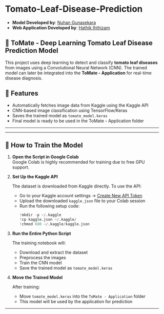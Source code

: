 # Tomato-Leaf-Disease-Prediction

- **Model Developed by**: [Nuhan Gunasekara](https://www.linkedin.com/in/nuhangunasekara)  
- **Web Application Developed by**: [Hathik Ihthizam](https://www.linkedin.com/in/hathikihthizam/)

## 🍅 ToMate - Deep Learning Tomato Leaf Disease Prediction Model

This project uses deep learning to detect and classify **tomato leaf diseases** from images using a Convolutional Neural Network (CNN). The trained model can later be integrated into the **ToMate - Application** for real-time disease diagnosis.

## 🚀 Features

- Automatically fetches image data from Kaggle using the Kaggle API
- CNN-based image classification using TensorFlow/Keras
- Saves the trained model as `tomate_model.keras`
- Final model is ready to be used in the ToMate - Application folder

---

---

## 🧠 How to Train the Model

1. **Open the Script in Google Colab**  
   Google Colab is highly recommended for training due to free GPU support.

2. **Set Up the Kaggle API**

   The dataset is downloaded from Kaggle directly. To use the API:
   - Go to your Kaggle account settings → [Create New API Token](https://www.kaggle.com/settings/account)
   - Upload the downloaded `kaggle.json` file to your Colab session
   - Run the following setup code:
     ```python
     !mkdir -p ~/.kaggle
     !cp kaggle.json ~/.kaggle/
     !chmod 600 ~/.kaggle/kaggle.json
     ```

3. **Run the Entire Python Script**

   The training notebook will:
   - Download and extract the dataset
   - Preprocess the images
   - Train the CNN model
   - Save the trained model as `tomate_model.keras`

4. **Move the Trained Model**

   After training:
   - Move `tomate_model.keras` into the `ToMate - Application` folder
   - This model will be used by the application for prediction

---

